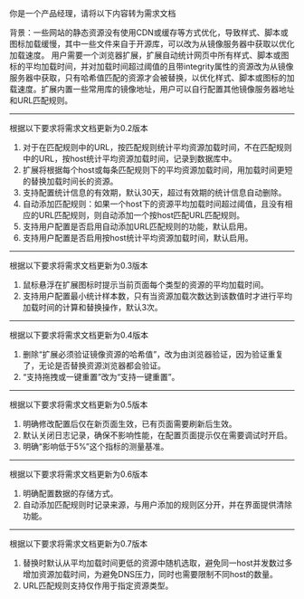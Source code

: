 你是一个产品经理，请将以下内容转为需求文档

背景：一些网站的静态资源没有使用CDN或缓存等方式优化，导致样式、脚本或图标加载缓慢，其中一些文件来自于开源库，可以改为从镜像服务器中获取以优化加载速度。
用户需要一个浏览器扩展，扩展自动统计网页中所有样式、脚本或图标的平均加载时间，并对加载时间超过阈值的且带integrity属性的资源改为从镜像服务器中获取，只有哈希值匹配的资源才会被替换，以优化样式、脚本或图标的加载速度。扩展内置一些常用库的镜像地址，用户可以自行配置其他镜像服务器地址和URL匹配规则。

---
根据以下要求将需求文档更新为0.2版本
1. 对于在匹配规则中的URL，按匹配规则统计平均资源加载时间，不在匹配规则中的URL，按host统计平均资源加载时间，记录到数据库中。
2. 扩展将根据每个host或每条匹配规则下的平均资源加载时间，用加载时间更短的替换加载时间长的资源。
3. 支持配置统计信息的有效期，默认30天，超过有效期的统计信息自动删除。
4. 自动添加匹配规则：如果一个host下的资源平均加载时间超过阈值，且没有相应的URL匹配规则，则自动添加一个按host匹配URL匹配规则。
5. 支持用户配置是否启用自动添加URL匹配规则的功能，默认启用。
6. 支持用户配置是否启用按host统计平均资源加载时间，默认启用。

---
根据以下要求将需求文档更新为0.3版本
1. 鼠标悬浮在扩展图标时提示当前页面每个类型的资源的平均加载时间。
2. 支持用户配置最小统计样本数，只有当资源加载次数达到该数值时才进行平均加载时间的计算和替换操作，默认3次。

---
根据以下要求将需求文档更新为0.4版本
1. 删除“扩展必须验证镜像资源的哈希值”，改为由浏览器验证，因为验证重复了，无论是否替换资源浏览器都会验证。
2. “支持拖拽或一键重置”改为“支持一键重置”。

---
根据以下要求将需求文档更新为0.5版本
1. 明确修改配置后仅在新页面生效，已有页面需要刷新后生效。
2. 默认关闭日志记录，确保不影响性能，在配置页面提示仅在需要调试时开启。
3. 明确“影响低于5%”这个指标的测量基准。

---
根据以下要求将需求文档更新为0.6版本
1. 明确配置数据的存储方式。
2. 自动添加匹配规则时记录来源，与用户添加的规则区分开，并在界面提供清除功能。

---
根据以下要求将需求文档更新为0.7版本
1. 替换时默认从平均加载时间更低的资源中随机选取，避免同一host并发数过多增加资源加载时间，为避免DNS压力，同时也需要限制不同host的数量。
2. URL匹配规则支持仅作用于指定资源类型。